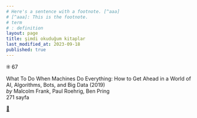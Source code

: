 ```yaml
---
# Here's a sentence with a footnote. [^aaa]
# [^aaa]: This is the footnote.
# term
# : definition
layout: page
title: şimdi okuduğum kitaplar
last_modified_at: 2023-09-18
published: true
---
```


⁜ 67

What To Do When Machines Do Everything: How to Get Ahead in a World of AI, Algorithms, Bots, and Big Data (2019)  
_by_ Malcolm Frank, Paul Roehrig, Ben Pring  
271 sayfa

[🍃](https://www.nonfictionbooks.xyz/now.html "şimdi okuduğum kitaplar")
